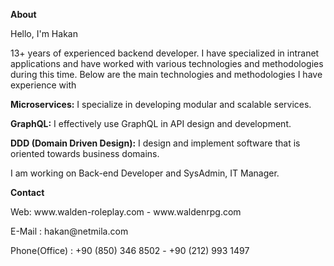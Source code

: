 <p align="center"></p>

<p><strong>About</strong></p>
<p>Hello, I'm Hakan

13+ years of experienced backend developer. I have specialized in intranet applications and have worked with various technologies and methodologies during this time. Below are the main technologies and methodologies I have experience with

**Microservices:** I specialize in developing modular and scalable services.

**GraphQL:** I effectively use GraphQL in API design and development.

**DDD (Domain Driven Design):** I design and implement software that is oriented towards business domains.

</p>

<p>I am working on Back-end Developer and SysAdmin, IT Manager.</p>

<p><strong>Contact</strong></p>
<p>Web: www.walden-roleplay.com - www.waldenrpg.com</p>
E-Mail : hakan@netmila.com

Phone(Office) : +90 (850) 346 8502 - +90 (212) 993 1497



